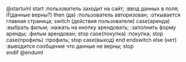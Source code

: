 

@startuml
    start
        :пользователь заходит на сайт;
        :ввод данных в поля;
        if(данные верны?) then (да)
            :пользователь авторизован;
            :откывается главная страница;
            switch (действия пользователя)
                case(аренда)
                    :выбрать фильм;
                    :нажать на кнопку арендовать;
                    :заполнить форму аренды;
                    :фильм арендован;
                    stop
                case(покупка)
                    :покупка;
                    stop
                case(профиль)
                    :профиль;
                    stop
                case(выход)
                    end
            endswitch
        else (нет)
            :выводится сообщение что данные не верны; 
            stop   
        endif
@enduml